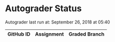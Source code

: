 # Autograder Status
Autograder last run at: September 26, 2018 at 05:40

| GitHub ID | Assignment | Graded Branch |
|-----------|------------|---------------|
